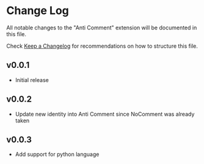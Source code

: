 # Change Log

All notable changes to the "Anti Comment" extension will be documented in this file.

Check [Keep a Changelog](http://keepachangelog.com/) for recommendations on how to structure this file.

## v0.0.1
- Initial release

## v0.0.2
- Update new identity into Anti Comment since NoComment was already taken

## v0.0.3
- Add support for python language